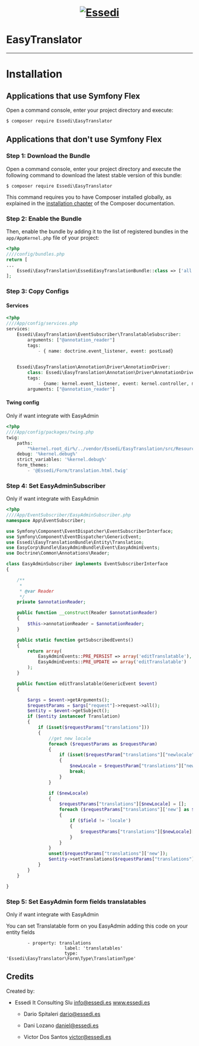<h1 align="center"><a href="http://www.essedi.es"><img src="http://www.essedi.es/wp-content/uploads/2017/12/cropped-newsletter-logo-essedi.png" alt="Essedi"></a></h1>

# EasyTranslator
***

Installation
============

Applications that use Symfony Flex
----------------------------------

Open a command console, enter your project directory and execute:

```console
$ composer require Essedi\EasyTranslator
```

Applications that don't use Symfony Flex
----------------------------------------

### Step 1: Download the Bundle

Open a command console, enter your project directory and execute the
following command to download the latest stable version of this bundle:

```console
$ composer require Essedi\EasyTranslator
```

This command requires you to have Composer installed globally, as explained
in the [installation chapter](https://getcomposer.org/doc/00-intro.md)
of the Composer documentation.

### Step 2: Enable the Bundle

Then, enable the bundle by adding it to the list of registered bundles
in the `app/AppKernel.php` file of your project:

```php
<?php
////config/bundles.php
return [
...
    Essedi\EasyTranslation\EssediEasyTranslationBundle::class => ['all' => true],
];

```
### Step 3: Copy Configs

#### Services
```php
<?php
////App/config/services.php
services:
    Essedi\EasyTranslation\EventSubscriber\TranslatableSubscriber:
        arguments: ["@annotation_reader"]
        tags:
            - { name: doctrine.event_listener, event: postLoad} 

            
    Essedi\EasyTranslation\Annotation\Driver\AnnotationDriver:
        class: Essedi\EasyTranslation\Annotation\Driver\AnnotationDriver
        tags: 
            - {name: kernel.event_listener, event: kernel.controller, method: onKernelController}
        arguments: ["@annotation_reader"]
```

#### Twing config
Only if want integrate with EasyAdmin
```php
<?php
////App/config/packages/twing.php
twig:
    paths: 
        "%kernel.root_dir%/../vendor/Essedi/EasyTranslation/src/Resources": Essedi
    debug: '%kernel.debug%'
    strict_variables: '%kernel.debug%'
    form_themes:
        - '@Essedi/Form/translation.html.twig'

```
### Step 4: Set EasyAdminSubscriber
Only if want integrate with EasyAdmin

```php
<?php
////App/EventSubscriber/EasyAdminSubscriber.php
namespace App\EventSubscriber;

use Symfony\Component\EventDispatcher\EventSubscriberInterface;
use Symfony\Component\EventDispatcher\GenericEvent;
use Essedi\EasyTranslationBundle\Entity\Translation;
use EasyCorp\Bundle\EasyAdminBundle\Event\EasyAdminEvents;
use Doctrine\Common\Annotations\Reader;

class EasyAdminSubscriber implements EventSubscriberInterface
{

    /**
     *
     * @var Reader 
     */
    private $annotationReader;

    public function __construct(Reader $annotationReader)
    {
        $this->annotationReader = $annotationReader;
    }

    public static function getSubscribedEvents()
    {
        return array(
            EasyAdminEvents::PRE_PERSIST => array('editTranslatable'),
            EasyAdminEvents::PRE_UPDATE => array('editTranslatable')
        );
    }

    public function editTranslatable(GenericEvent $event)
    {

        $args = $event->getArguments();
        $requestParams = $args["request"]->request->all();
        $entity = $event->getSubject();
        if ($entity instanceof Translation)
        {
            if (isset($requestParams["translations"]))
            {
                //get new locale 
                foreach ($requestParams as $requestParam)
                {
                    if (isset($requestParam["translations"]["newlocale"]))
                    {
                        $newLocale = $requestParam["translations"]["newlocale"];
                        break;
                    }
                }

                if ($newLocale)
                {
                    $requestParams["translations"][$newLocale] = [];
                    foreach ($requestParams["translations"]['new'] as $field => $value)
                    {
                        if ($field != 'locale')
                        {
                            $requestParams["translations"][$newLocale][$field] = $value;
                        }
                    }
                }
                unset($requestParams["translations"]['new']);
                $entity->setTranslations($requestParams["translations"]);
            }
        }
    }

}

```

### Step 5: Set EasyAdmin form fields translatables
Only if want integrate with EasyAdmin

You can set Translatable form on you EasyAdmin adding this code on your entity fields

```
	    - property: translations
                      label: 'translatables'
                      type: 'Essedi\EasyTranslator\Form\Type\TranslationType'
```


Credits
-------

Created by:
* Essedi It Consulting Slu
  info@essedi.es
  www.essedi.es
	* Dario Spitaleri
	  dario@essedi.es

	* Dani Lozano
	  daniel@essedi.es
	
	* Victor Dos Santos
	  victor@essedi.es

